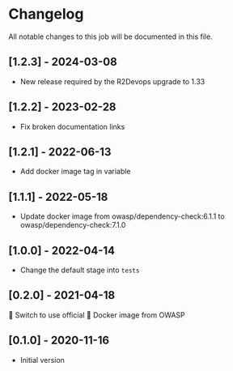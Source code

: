 # Changelog
All notable changes to this job will be documented in this file.

## [1.2.3] - 2024-03-08
* New release required by the R2Devops upgrade to 1.33

## [1.2.2] - 2023-02-28
* Fix broken documentation links

## [1.2.1] - 2022-06-13
* Add docker image tag in variable 

## [1.1.1] - 2022-05-18
* Update docker image from owasp/dependency-check:6.1.1 to owasp/dependency-check:7.1.0

## [1.0.0] - 2022-04-14
* Change the default stage into `tests`

## [0.2.0] - 2021-04-18
🔄 Switch to use official 🐳 Docker image from OWASP

## [0.1.0] - 2020-11-16
* Initial version